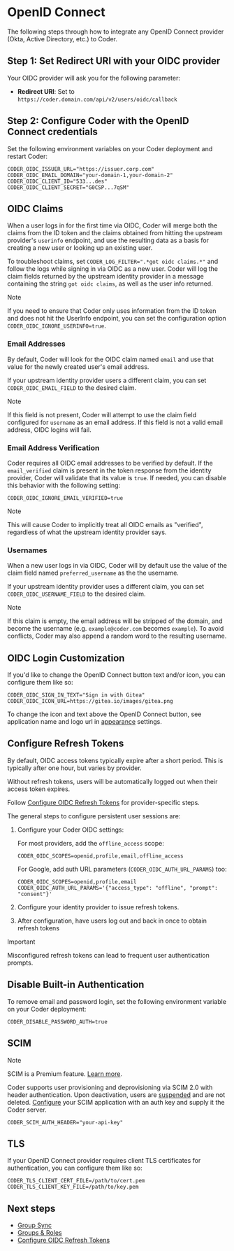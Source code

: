 # OpenID Connect

The following steps through how to integrate any OpenID Connect provider (Okta,
Active Directory, etc.) to Coder.

## Step 1: Set Redirect URI with your OIDC provider

Your OIDC provider will ask you for the following parameter:

- **Redirect URI**: Set to `https://coder.domain.com/api/v2/users/oidc/callback`

## Step 2: Configure Coder with the OpenID Connect credentials

Set the following environment variables on your Coder deployment and restart Coder:

```env
CODER_OIDC_ISSUER_URL="https://issuer.corp.com"
CODER_OIDC_EMAIL_DOMAIN="your-domain-1,your-domain-2"
CODER_OIDC_CLIENT_ID="533...des"
CODER_OIDC_CLIENT_SECRET="G0CSP...7qSM"
```

## OIDC Claims

When a user logs in for the first time via OIDC, Coder will merge both the
claims from the ID token and the claims obtained from hitting the upstream
provider's `userinfo` endpoint, and use the resulting data as a basis for
creating a new user or looking up an existing user.

To troubleshoot claims, set `CODER_LOG_FILTER=".*got oidc claims.*"` and follow the logs while
signing in via OIDC as a new user. Coder will log the claim fields returned by
the upstream identity provider in a message containing the string
`got oidc claims`, as well as the user info returned.

> [!NOTE]
> If you need to ensure that Coder only uses information from the ID
> token and does not hit the UserInfo endpoint, you can set the configuration
> option `CODER_OIDC_IGNORE_USERINFO=true`.

### Email Addresses

By default, Coder will look for the OIDC claim named `email` and use that value
for the newly created user's email address.

If your upstream identity provider users a different claim, you can set
`CODER_OIDC_EMAIL_FIELD` to the desired claim.

> [!NOTE]
> If this field is not present, Coder will attempt to use the claim
> field configured for `username` as an email address. If this field is not a
> valid email address, OIDC logins will fail.

### Email Address Verification

Coder requires all OIDC email addresses to be verified by default. If the
`email_verified` claim is present in the token response from the identity
provider, Coder will validate that its value is `true`. If needed, you can
disable this behavior with the following setting:

```env
CODER_OIDC_IGNORE_EMAIL_VERIFIED=true
```

> [!NOTE]
> This will cause Coder to implicitly treat all OIDC emails as
> "verified", regardless of what the upstream identity provider says.

### Usernames

When a new user logs in via OIDC, Coder will by default use the value of the
claim field named `preferred_username` as the the username.

If your upstream identity provider uses a different claim, you can set
`CODER_OIDC_USERNAME_FIELD` to the desired claim.

> [!NOTE]
> If this claim is empty, the email address will be stripped of the
> domain, and become the username (e.g. `example@coder.com` becomes `example`).
> To avoid conflicts, Coder may also append a random word to the resulting
> username.

## OIDC Login Customization

If you'd like to change the OpenID Connect button text and/or icon, you can
configure them like so:

```env
CODER_OIDC_SIGN_IN_TEXT="Sign in with Gitea"
CODER_OIDC_ICON_URL=https://gitea.io/images/gitea.png
```

To change the icon and text above the OpenID Connect button, see application
name and logo url in [appearance](../../setup/appearance.md) settings.

## Configure Refresh Tokens

By default, OIDC access tokens typically expire after a short period.
This is typically after one hour, but varies by provider.

Without refresh tokens, users will be automatically logged out when their access token expires.

Follow [Configure OIDC Refresh Tokens](./refresh-tokens.md) for provider-specific steps.

The general steps to configure persistent user sessions are:

1. Configure your Coder OIDC settings:

   For most providers, add the `offline_access` scope:

   ```env
   CODER_OIDC_SCOPES=openid,profile,email,offline_access
   ```

   For Google, add auth URL parameters (`CODER_OIDC_AUTH_URL_PARAMS`) too:

   ```env
   CODER_OIDC_SCOPES=openid,profile,email
   CODER_OIDC_AUTH_URL_PARAMS='{"access_type": "offline", "prompt": "consent"}'
   ```

1. Configure your identity provider to issue refresh tokens.

1. After configuration, have users log out and back in once to obtain refresh tokens

> [!IMPORTANT]
> Misconfigured refresh tokens can lead to frequent user authentication prompts.

## Disable Built-in Authentication

To remove email and password login, set the following environment variable on
your Coder deployment:

```env
CODER_DISABLE_PASSWORD_AUTH=true
```

## SCIM

> [!NOTE]
> SCIM is a Premium feature.
> [Learn more](https://coder.com/pricing#compare-plans).

Coder supports user provisioning and deprovisioning via SCIM 2.0 with header
authentication. Upon deactivation, users are
[suspended](../index.md#suspend-a-user) and are not deleted.
[Configure](../../setup/index.md) your SCIM application with an auth key and supply
it the Coder server.

```env
CODER_SCIM_AUTH_HEADER="your-api-key"
```

## TLS

If your OpenID Connect provider requires client TLS certificates for
authentication, you can configure them like so:

```env
CODER_TLS_CLIENT_CERT_FILE=/path/to/cert.pem
CODER_TLS_CLIENT_KEY_FILE=/path/to/key.pem
```

## Next steps

- [Group Sync](../idp-sync.md)
- [Groups & Roles](../groups-roles.md)
- [Configure OIDC Refresh Tokens](./refresh-tokens.md)

